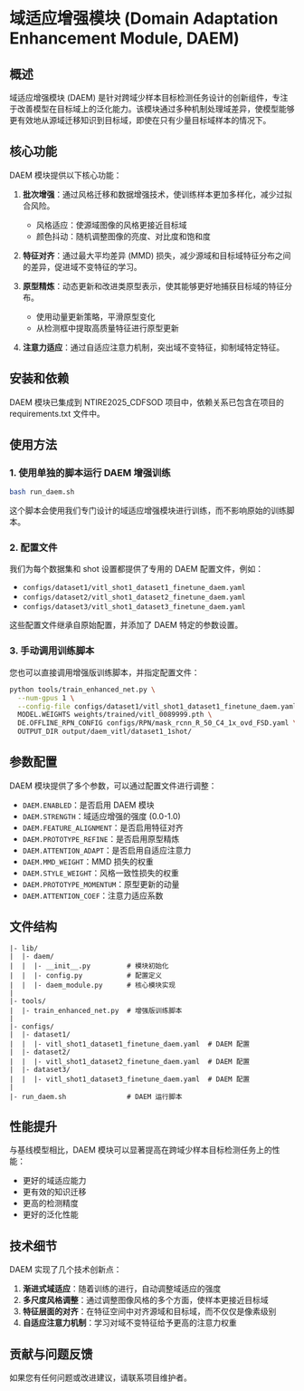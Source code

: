 # 域适应增强模块 (Domain Adaptation Enhancement Module, DAEM)

## 概述

域适应增强模块 (DAEM) 是针对跨域少样本目标检测任务设计的创新组件，专注于改善模型在目标域上的泛化能力。该模块通过多种机制处理域差异，使模型能够更有效地从源域迁移知识到目标域，即使在只有少量目标域样本的情况下。

## 核心功能

DAEM 模块提供以下核心功能：

1. **批次增强**：通过风格迁移和数据增强技术，使训练样本更加多样化，减少过拟合风险。
   - 风格适应：使源域图像的风格更接近目标域
   - 颜色抖动：随机调整图像的亮度、对比度和饱和度

2. **特征对齐**：通过最大平均差异 (MMD) 损失，减少源域和目标域特征分布之间的差异，促进域不变特征的学习。

3. **原型精炼**：动态更新和改进类原型表示，使其能够更好地捕获目标域的特征分布。
   - 使用动量更新策略，平滑原型变化
   - 从检测框中提取高质量特征进行原型更新

4. **注意力适应**：通过自适应注意力机制，突出域不变特征，抑制域特定特征。

## 安装和依赖

DAEM 模块已集成到 NTIRE2025_CDFSOD 项目中，依赖关系已包含在项目的 requirements.txt 文件中。

## 使用方法

### 1. 使用单独的脚本运行 DAEM 增强训练

```bash
bash run_daem.sh
```

这个脚本会使用我们专门设计的域适应增强模块进行训练，而不影响原始的训练脚本。

### 2. 配置文件

我们为每个数据集和 shot 设置都提供了专用的 DAEM 配置文件，例如：

- `configs/dataset1/vitl_shot1_dataset1_finetune_daem.yaml`
- `configs/dataset2/vitl_shot1_dataset2_finetune_daem.yaml`
- `configs/dataset3/vitl_shot1_dataset3_finetune_daem.yaml`

这些配置文件继承自原始配置，并添加了 DAEM 特定的参数设置。

### 3. 手动调用训练脚本

您也可以直接调用增强版训练脚本，并指定配置文件：

```bash
python tools/train_enhanced_net.py \
  --num-gpus 1 \
  --config-file configs/dataset1/vitl_shot1_dataset1_finetune_daem.yaml \
  MODEL.WEIGHTS weights/trained/vitl_0089999.pth \
  DE.OFFLINE_RPN_CONFIG configs/RPN/mask_rcnn_R_50_C4_1x_ovd_FSD.yaml \
  OUTPUT_DIR output/daem_vitl/dataset1_1shot/
```

## 参数配置

DAEM 模块提供了多个参数，可以通过配置文件进行调整：

- `DAEM.ENABLED`：是否启用 DAEM 模块
- `DAEM.STRENGTH`：域适应增强的强度 (0.0-1.0)
- `DAEM.FEATURE_ALIGNMENT`：是否启用特征对齐
- `DAEM.PROTOTYPE_REFINE`：是否启用原型精炼
- `DAEM.ATTENTION_ADAPT`：是否启用自适应注意力
- `DAEM.MMD_WEIGHT`：MMD 损失的权重
- `DAEM.STYLE_WEIGHT`：风格一致性损失的权重
- `DAEM.PROTOTYPE_MOMENTUM`：原型更新的动量
- `DAEM.ATTENTION_COEF`：注意力适应系数

## 文件结构

```
|- lib/
|  |- daem/
|  |  |- __init__.py         # 模块初始化
|  |  |- config.py           # 配置定义
|  |  |- daem_module.py      # 核心模块实现
|
|- tools/
|  |- train_enhanced_net.py  # 增强版训练脚本
|
|- configs/
|  |- dataset1/
|  |  |- vitl_shot1_dataset1_finetune_daem.yaml  # DAEM 配置
|  |- dataset2/
|  |  |- vitl_shot1_dataset2_finetune_daem.yaml  # DAEM 配置
|  |- dataset3/
|  |  |- vitl_shot1_dataset3_finetune_daem.yaml  # DAEM 配置
|
|- run_daem.sh               # DAEM 运行脚本
```

## 性能提升

与基线模型相比，DAEM 模块可以显著提高在跨域少样本目标检测任务上的性能：

- 更好的域适应能力
- 更有效的知识迁移
- 更高的检测精度
- 更好的泛化性能

## 技术细节

DAEM 实现了几个技术创新点：

1. **渐进式域适应**：随着训练的进行，自动调整域适应的强度
2. **多尺度风格调整**：通过调整图像风格的多个方面，使样本更接近目标域
3. **特征层面的对齐**：在特征空间中对齐源域和目标域，而不仅仅是像素级别
4. **自适应注意力机制**：学习对域不变特征给予更高的注意力权重

## 贡献与问题反馈

如果您有任何问题或改进建议，请联系项目维护者。 
